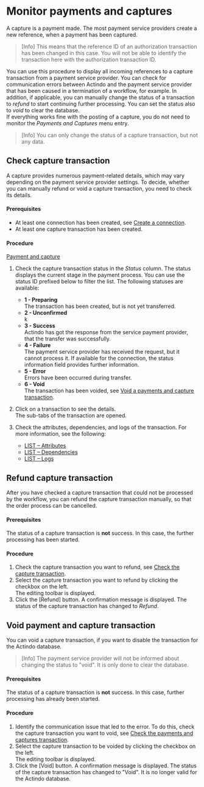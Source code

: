 # Monitor payments and captures

A capture is a payment made. The most payment service providers create a new reference, when a payment has been captured.
> [Info] This means that the reference ID of an authorization transaction has been changed in this case. You will not be able to identify the transaction here with the authorization transaction ID.   

You can use this procedure to display all incoming references to a capture transaction from a payment service provider. You can check for communication errors between Actindo and the payment service provider that has been caused in a termination of a workflow, for example. In addition, if applicable, you can manually change the status of a transaction to *refund* to start continuing further processing. You can set the status also to *void* to clear the database.      
If everything works fine with the posting of a capture, you do not need to monitor the *Payments and Captures* menu entry.   
> [Info] You can only change the status of a capture transaction, but not any data.


## Check capture transaction

A capture provides numerous payment-related details, which may vary depending on the payment service provider settings. To decide, whether you can manually refund or void a capture transaction, you need to check its details.

#### Prerequisites

- At least one connection has been created, see [Create a connection](../Integration/01_ManageConnections.md#create-a-connection).
- At least one capture transaction has been created.

#### Procedure
[Payment and capture](../../Assets/Screenshots/Payments/PaymentsAndCaptures/DispatchNotes.png "[Payment and capture transaction]")

1. Check the capture transaction status in the *Status* column. The status displays the current stage in the payment process. You can use the status ID prefixed below to filter the list. The following statuses are available:   
    - **1 - Preparing**  
        The transaction has been created, but is not yet transferred.
    - **2 - Unconfirmed**   
    k 
    - **3 - Success**  
        Actindo has got the response from the service payment provider, that the transfer was successfully.
    - **4 - Failure**   
        The payment service provider has received the request, but it cannot process it. If available for the connection, the status information field provides further information.
    - **5 - Error**   
       Errors have been occurred during transfer.
    - **6 - Void**   
       The transaction has been voided, see [Void a payments and capture transaction](#check-payment-and-capture-transaction).
    
2. Click on a transaction to see the details.   
    The sub-tabs of the transaction are opened. <!---Wie wird das richtig genannt?-->  
3. Check the attributes, dependencies, and logs of the transaction. For more information, see the following:
     - [LIST &ndash; Attributes](../UserInterface/03_ListPaymentsAndCaptures.md#payments-and-captures-–-attributes)
     - [LIST &ndash; Dependencies](../UserInterface/03_ListPaymentsAndCaptures.md#payments-and-captures-–-dependencies)
     - [LIST &ndash; Logs](../UserInterface/03_ListPaymentsAndCaptures.md#payments-and-captures-–-logs)

## Refund capture transaction

After you have checked a capture transaction that could not be processed by the workflow, you can refund the capture transaction manually, so that the order process can be cancelled.

#### Prerequisites

The status of a capture transaction is **not** success. In this case, the further processing has been started. <!---ist das richtig-->

#### Procedure
1. Check the capture transaction you want to refund, see [Check the capture transaction](#check-capture-transactionn).
2. Select the capture transaction you want to refund by clicking the checkbox on the left.   
    The editing toolbar is displayed.
3. Click the [Refund] button. <!---was passsiert dann-->
   A confirmation message is displayed. The status of the capture transaction has changed to *Refund*.

## Void payment and capture transaction

You can void a capture transaction, if you want to disable the transaction for the Actindo database. 
> [Info] The payment service provider will not be informed about changing the status to "void". It is only done to clear the database.

#### Prerequisites

The status of a capture transaction is **not** success. In this case, further processing has already been started. <!---ist das richtig-->

#### Procedure

 1. Identify the communication issue that led to the error. To do this, check the capture transaction you want to void, see [Check the payments and captures transaction](#check-capture-transaction).
2. Select the capture transaction to be voided by clicking the checkbox on the left.   
    The editing toolbar is displayed.
3. Click the [Void] button. 
   A confirmation message is displayed. The status of the capture transaction has changed to "Void". It is no longer valid for the Actindo database.